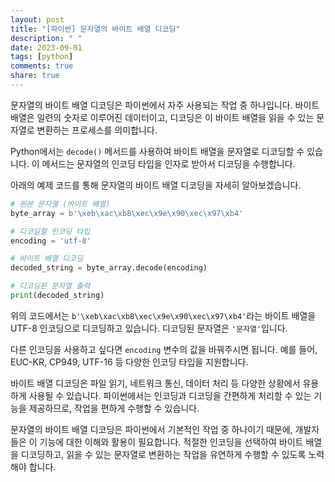 ```yaml
---
layout: post
title: "[파이썬] 문자열의 바이트 배열 디코딩"
description: " "
date: 2023-09-01
tags: [python]
comments: true
share: true
---
```


문자열의 바이트 배열 디코딩은 파이썬에서 자주 사용되는 작업 중 하나입니다. 바이트 배열은 일련의 숫자로 이루어진 데이터이고, 디코딩은 이 바이트 배열을 읽을 수 있는 문자열로 변환하는 프로세스를 의미합니다.

Python에서는 `decode()` 메서드를 사용하여 바이트 배열을 문자열로 디코딩할 수 있습니다. 이 메서드는 문자열의 인코딩 타입을 인자로 받아서 디코딩을 수행합니다.

아래의 예제 코드를 통해 문자열의 바이트 배열 디코딩을 자세히 알아보겠습니다.

```python
# 원본 문자열 (바이트 배열)
byte_array = b'\xeb\xac\xb8\xec\x9e\x90\xec\x97\xb4'

# 디코딩할 인코딩 타입
encoding = 'utf-8'

# 바이트 배열 디코딩
decoded_string = byte_array.decode(encoding)

# 디코딩된 문자열 출력
print(decoded_string)
```

위의 코드에서는 `b'\xeb\xac\xb8\xec\x9e\x90\xec\x97\xb4'`라는 바이트 배열을 UTF-8 인코딩으로 디코딩하고 있습니다. 디코딩된 문자열은 `'문자열'`입니다.

다른 인코딩을 사용하고 싶다면 `encoding` 변수의 값을 바꿔주시면 됩니다. 예를 들어, EUC-KR, CP949, UTF-16 등 다양한 인코딩 타입을 지원합니다.

바이트 배열 디코딩은 파일 읽기, 네트워크 통신, 데이터 처리 등 다양한 상황에서 유용하게 사용될 수 있습니다. 파이썬에서는 인코딩과 디코딩을 간편하게 처리할 수 있는 기능을 제공하므로, 작업을 편하게 수행할 수 있습니다.

문자열의 바이트 배열 디코딩은 파이썬에서 기본적인 작업 중 하나이기 때문에, 개발자들은 이 기능에 대한 이해와 활용이 필요합니다. 적절한 인코딩을 선택하여 바이트 배열을 디코딩하고, 읽을 수 있는 문자열로 변환하는 작업을 유연하게 수행할 수 있도록 노력해야 합니다.
